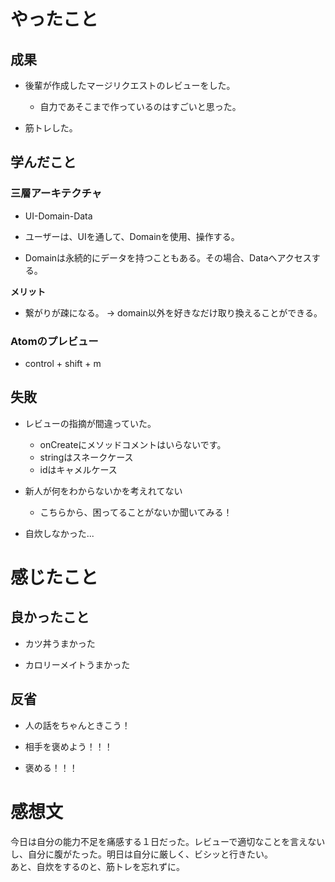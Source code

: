 # やったこと

## 成果

* 後輩が作成したマージリクエストのレビューをした。
  * 自力であそこまで作っているのはすごいと思った。

* 筋トレした。

## 学んだこと

### 三層アーキテクチャ

* UI-Domain-Data

* ユーザーは、UIを通して、Domainを使用、操作する。

* Domainは永続的にデータを持つこともある。その場合、Dataへアクセスする。

**メリット**

* 繋がりが疎になる。
→ domain以外を好きなだけ取り換えることができる。

### Atomのプレビュー

* control + shift + m

## 失敗

* レビューの指摘が間違っていた。
  - onCreateにメソッドコメントはいらないです。
  - stringはスネークケース
  - idはキャメルケース


* 新人が何をわからないかを考えれてない
  * こちらから、困ってることがないか聞いてみる！


* 自炊しなかった...

# 感じたこと

## 良かったこと

* カツ丼うまかった

* カロリーメイトうまかった

## 反省

* 人の話をちゃんときこう！

* 相手を褒めよう！！！

* 褒める！！！

# 感想文

今日は自分の能力不足を痛感する１日だった。レビューで適切なことを言えないし、自分に腹がたった。明日は自分に厳しく、ビシッと行きたい。  
あと、自炊をするのと、筋トレを忘れずに。
